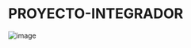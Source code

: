 # PROYECTO-INTEGRADOR
![image](https://user-images.githubusercontent.com/118904246/230848345-00165fef-2dfb-4b13-a3eb-667341d9e9cb.png)

